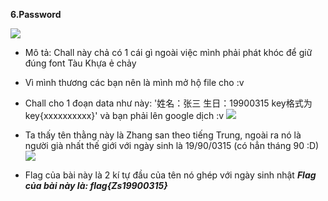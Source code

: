 **6.Password**

![](https://i.imgur.com/oM2oWet.png)

-   Mô tả: Chall này chả có 1 cái gì ngoài việc mình phải phát khóc để giữ đúng font Tàu Khựa ẻ chảy

-   Vì mình thương các bạn nên là mình mở hộ file cho :v

-   Chall cho 1 đoạn data như này: '姓名：张三  生日：19900315 key格式为key{xxxxxxxxxx}' và bạn phải lên google dịch :v
![](https://i.imgur.com/1B17tRv.png)

-   Ta thấy tên thằng này là Zhang san theo tiếng Trung, ngoài ra nó là người già nhất thế giới với ngày sinh là 19/90/0315 (có hẳn tháng 90 :D)
![](https://i.imgur.com/DMkiUrF.png)

-   Flag của bài này là 2 kí tự đầu của tên nó ghép với ngày sinh nhật
***Flag của bài này là: flag{Zs19900315}***